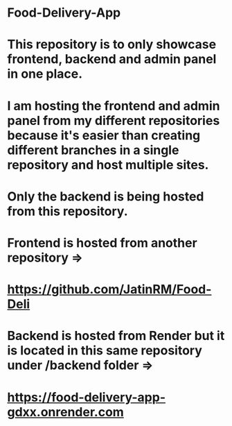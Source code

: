 # Food-Delivery-App

# This repository is to only showcase frontend, backend and admin panel in one place.
# I am hosting the frontend and admin panel from my different repositories because it's easier than creating different branches in a single repository and host multiple sites.
# Only the backend is being hosted from this repository.

# Frontend is hosted from another repository => 
# https://github.com/JatinRM/Food-Deli

# Backend is hosted from Render but it is located in this same repository under /backend folder =>
# https://food-delivery-app-gdxx.onrender.com
